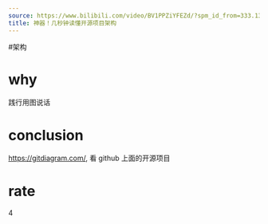 ```yaml
---
source: https://www.bilibili.com/video/BV1PPZiYFEZd/?spm_id_from=333.1387.favlist.content.click&vd_source=549bde2564979641a5f0adbcfa529b0a
title: 神器！几秒钟读懂开源项目架构
---
```


#架构
# why
践行用图说话

# conclusion
https://gitdiagram.com/, 看 github 上面的开源项目

# rate
4